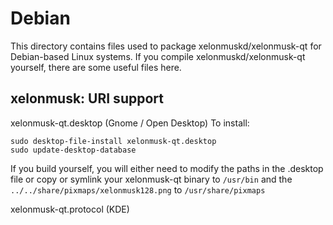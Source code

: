 
Debian
====================
This directory contains files used to package xelonmuskd/xelonmusk-qt
for Debian-based Linux systems. If you compile xelonmuskd/xelonmusk-qt yourself, there are some useful files here.

## xelonmusk: URI support ##


xelonmusk-qt.desktop  (Gnome / Open Desktop)
To install:

	sudo desktop-file-install xelonmusk-qt.desktop
	sudo update-desktop-database

If you build yourself, you will either need to modify the paths in
the .desktop file or copy or symlink your xelonmusk-qt binary to `/usr/bin`
and the `../../share/pixmaps/xelonmusk128.png` to `/usr/share/pixmaps`

xelonmusk-qt.protocol (KDE)

